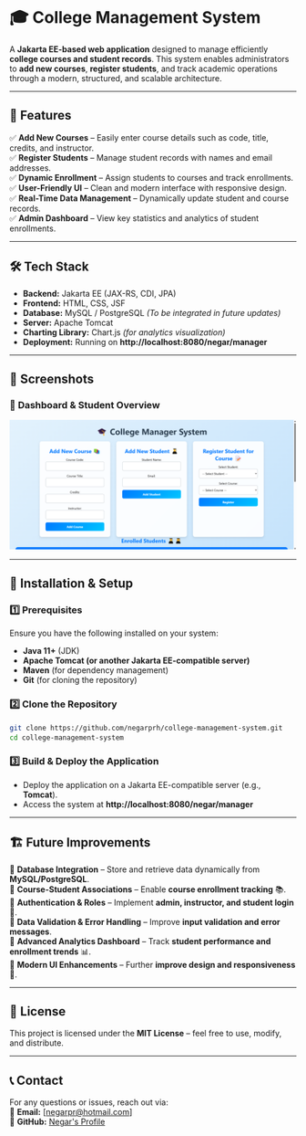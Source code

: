 # 🎓 College Management System  

A **Jakarta EE-based web application** designed to manage efficiently **college courses and student records**. This system enables administrators to **add new courses**, **register students**, and track academic operations through a modern, structured, and scalable architecture.

---

## 🚀 Features  
✅ **Add New Courses** – Easily enter course details such as code, title, credits, and instructor.  
✅ **Register Students** – Manage student records with names and email addresses.  
✅ **Dynamic Enrollment** – Assign students to courses and track enrollments.  
✅ **User-Friendly UI** – Clean and modern interface with responsive design.  
✅ **Real-Time Data Management** – Dynamically update student and course records.  
✅ **Admin Dashboard** – View key statistics and analytics of student enrollments.  

---

## 🛠️ Tech Stack  
- **Backend:** Jakarta EE (JAX-RS, CDI, JPA)  
- **Frontend:** HTML, CSS, JSF  
- **Database:** MySQL / PostgreSQL *(To be integrated in future updates)*  
- **Server:** Apache Tomcat  
- **Charting Library:** Chart.js *(for analytics visualization)*  
- **Deployment:** Running on **http://localhost:8080/negar/manager**  

---

## 📸 Screenshots  

### 🔹 **Dashboard & Student Overview**  
![College Management System](home.png)  

---

## 🔧 Installation & Setup  

### **1️⃣ Prerequisites**  
Ensure you have the following installed on your system:  
- **Java 11+** (JDK)  
- **Apache Tomcat (or another Jakarta EE-compatible server)**  
- **Maven** (for dependency management)  
- **Git** (for cloning the repository)  

### **2️⃣ Clone the Repository**  
```sh
git clone https://github.com/negarprh/college-management-system.git
cd college-management-system
```

### **3️⃣ Build & Deploy the Application**  
- Deploy the application on a Jakarta EE-compatible server (e.g., **Tomcat**).  
- Access the system at **http://localhost:8080/negar/manager**

---

## 🏗️ Future Improvements  
🔹 **Database Integration** – Store and retrieve data dynamically from **MySQL/PostgreSQL**.  
🔹 **Course-Student Associations** – Enable **course enrollment tracking** 📚.  
🔹 **Authentication & Roles** – Implement **admin, instructor, and student login** 🔑.  
🔹 **Data Validation & Error Handling** – Improve **input validation and error messages**.  
🔹 **Advanced Analytics Dashboard** – Track **student performance and enrollment trends** 📊.  
🔹 **Modern UI Enhancements** – Further **improve design and responsiveness** 🎨.  

---

## 📜 License  
This project is licensed under the **MIT License** – feel free to use, modify, and distribute.  

---

## 📞 Contact  
For any questions or issues, reach out via:  
📧 **Email:** [negarpr@hotmail.com]  
🔗 **GitHub:** [Negar's Profile](https://github.com/negarprh)  
